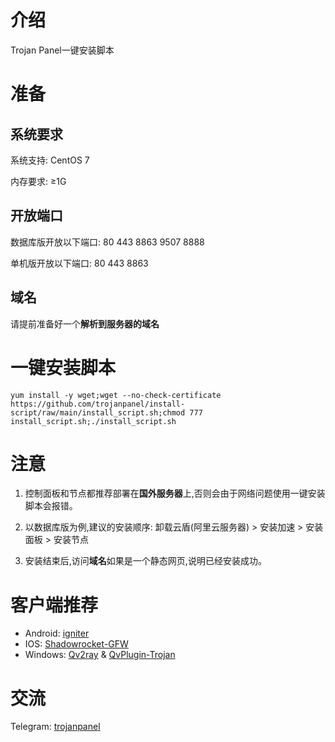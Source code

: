 # 介绍

Trojan Panel一键安装脚本

# 准备

## 系统要求

系统支持: CentOS 7

内存要求: ≥1G

## 开放端口

数据库版开放以下端口: 80 443 8863 9507 8888

单机版开放以下端口: 80 443 8863

## 域名

请提前准备好一个**解析到服务器的域名**

# 一键安装脚本

```shell
yum install -y wget;wget --no-check-certificate https://github.com/trojanpanel/install-script/raw/main/install_script.sh;chmod 777 install_script.sh;./install_script.sh
```

# 注意

1. 控制面板和节点都推荐部署在**国外服务器**上,否则会由于网络问题使用一键安装脚本会报错。

2. 以数据库版为例,建议的安装顺序: 卸载云盾(阿里云服务器) > 安装加速 > 安装面板 > 安装节点

3. 安装结束后,访问**域名**如果是一个静态网页,说明已经安装成功。

# 客户端推荐

- Android: [igniter](https://github.com/trojan-gfw/igniter)
- IOS: [Shadowrocket-GFW](https://apps.apple.com/us/app/shadowrocket/id932747118)
- Windows: [Qv2ray](https://github.com/Qv2ray/Qv2ray/) & [QvPlugin-Trojan](https://github.com/Qv2ray/QvPlugin-Trojan)

# 交流

Telegram: [trojanpanel](https://t.me/trojanpanel)